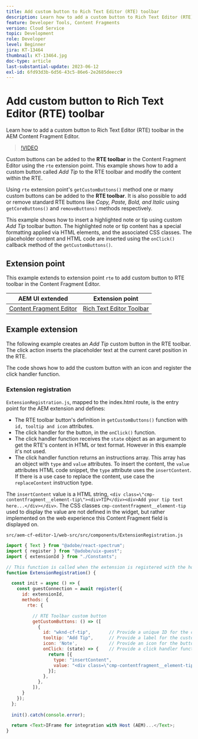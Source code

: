```yaml
---
title: Add custom button to Rich Text Editor (RTE) toolbar
description: Learn how to add a custom button to Rich Text Editor (RTE) toolbar in the AEM Content Fragment Editor
feature: Developer Tools, Content Fragments
version: Cloud Service
topic: Development
role: Developer
level: Beginner
jira: KT-13464
thumbnail: KT-13464.jpg
doc-type: article
last-substantial-update: 2023-06-12
exl-id: 6fd93d3b-6d56-43c5-86e6-2e2685deecc9
---
```

# Add custom button to Rich Text Editor (RTE) toolbar

Learn how to add a custom button to Rich Text Editor (RTE) toolbar in the AEM Content Fragment Editor.

>[!VIDEO](https://video.tv.adobe.com/v/3420768?quality=12&learn=on)

Custom buttons can be added to the **RTE toolbar** in the Content Fragment Editor using the `rte` extension point. This example shows how to add a custom button called _Add Tip_ to the RTE toolbar and modify the content within the RTE.

Using `rte` extension point's `getCustomButtons()` method one or many custom buttons can be added to the **RTE toolbar**. It is also possible to add or remove standard RTE buttons like _Copy, Paste, Bold, and Italic_ using `getCoreButtons()` and `removeButtons)` methods respectively.

This example shows how to insert a highlighted note or tip using custom _Add Tip_ toolbar button. The highlighted note or tip content has a special formatting applied via HTML elements, and the associated CSS classes. The placeholder content and HTML code are inserted using the `onClick()` callback method of the `getCustomButtons()`.

## Extension point

This example extends to extension point `rte` to add custom button to RTE toolbar in the Content Fragment Editor.

| AEM UI extended | Extension point |
| ------------------------ | --------------------- | 
| [Content Fragment Editor](https://developer.adobe.com/uix/docs/services/aem-cf-editor/) | [Rich Text Editor Toolbar](https://developer.adobe.com/uix/docs/services/aem-cf-editor/api/rte-toolbar/) | 

## Example extension

The following example creates an _Add Tip_ custom button in the RTE toolbar. The click action inserts the placeholder text at the current caret position in the RTE.

The code shows how to add the custom button with an icon and register the click handler function.

### Extension registration

`ExtensionRegistration.js`, mapped to the index.html route, is the entry point for the AEM extension and defines:

+ The RTE toolbar button's definition in `getCustomButtons()` function with `id, tooltip and icon` attributes.
+ The click handler for the button, in the `onClick()` function. 
+ The click handler function receives the `state` object as an argument to get the RTE's content in HTML or text format. However in this example it's not used.
+ The click handler function returns an instructions array. This array has an object with `type` and `value` attributes. To insert the content, the `value` attributes HTML code snippet, the `type` attribute uses the `insertContent`. If there is a use case to replace the content, use case the `replaceContent` instruction type.

The `insertContent` value is a HTML string, `<div class=\"cmp-contentfragment__element-tip\"><div>TIP</div><div>Add your tip text here...</div></div>`. The CSS classes `cmp-contentfragment__element-tip` used to display the value are not defined in the widget, but rather implemented on the web experience this Content Fragment field is displayed on.


`src/aem-cf-editor-1/web-src/src/components/ExtensionRegistration.js`

```javascript
import { Text } from "@adobe/react-spectrum";
import { register } from "@adobe/uix-guest";
import { extensionId } from "./Constants";

// This function is called when the extension is registered with the host and runs in an iframe in the Content Fragment Editor browser window.
function ExtensionRegistration() {

  const init = async () => {
    const guestConnection = await register({
      id: extensionId,
      methods: {
        rte: {

          // RTE Toolbar custom button
          getCustomButtons: () => ([
            {
              id: "wknd-cf-tip",       // Provide a unique ID for the custom button
              tooltip: "Add Tip",      // Provide a label for the custom button
              icon: 'Note',            // Provide an icon for the button (see https://spectrum.adobe.com/page/icons/ for a list of available icons)
              onClick: (state) => {    // Provide a click handler function that returns the instructions array with type and value. This example inserts the HTML snippet for TIP content.
                return [{
                  type: "insertContent",
                  value: "<div class=\"cmp-contentfragment__element-tip\"><div>TIP</div><div>Add your tip text here...</div></div>"
                }];
              },
            },
          ]),
      }
    });
  };
  
  init().catch(console.error);

  return <Text>IFrame for integration with Host (AEM)...</Text>;
}
```

